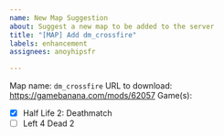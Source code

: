 ```yaml
---
name: New Map Suggestion
about: Suggest a new map to be added to the server
title: "[MAP] Add dm_crossfire"
labels: enhancement
assignees: anoyhipsfr

---
```


Map name: `dm_crossfire`
URL to download: https://gamebanana.com/mods/62057
Game(s):
 - [x] Half Life 2: Deathmatch
 - [ ] Left 4 Dead 2
